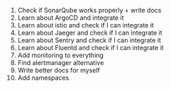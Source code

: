 1. Check if SonarQube works properly + write docs 
2. Learn about ArgoCD and integrate it
3. Learn about istio and check if I can integrate it
4. Learn about Jaeger and check if I can integrate it
5. Learn about Sentry and check if I can integrate it
6. Learn about Fluentd and check if I can integrate it
7. Add monitoring to everything
8. Find alertmanager alternative
9. Write better docs for myself
10. Add namespaces

